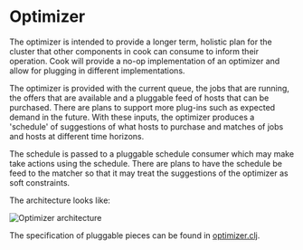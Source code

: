 Optimizer
=========

The optimizer is intended to provide a longer term, holistic plan for the cluster that other components in cook can consume to inform their operation.
Cook will provide a no-op implementation of an optimizer and allow for plugging in different implementations.

The optimizer is provided with the current queue, the jobs that are running, the offers that are available and a pluggable feed of hosts that can be purchased.
There are plans to support more plug-ins such as expected demand in the future.
With these  inputs, the optimizer produces a 'schedule' of suggestions of what hosts to purchase and matches of jobs and hosts at different time horizons.

The schedule is passed to a pluggable schedule consumer which may make take actions using the schedule.
There are plans to have the schedule be feed to the matcher so that it may treat the suggestions of the optimizer as soft constraints.

The architecture looks like:

![Optimizer architecture](scheduler/docs/images/optimizer_architecture.png)

The specification of pluggable pieces can be found in [optimizer.clj](scheduler/src/cook/mesos/optimizer.clj).
